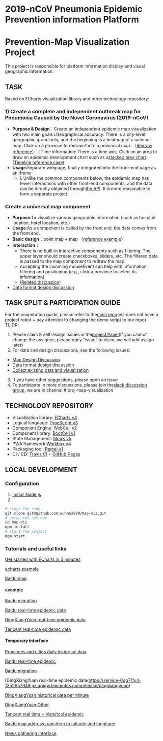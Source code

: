 # 2019-nCoV Pneumonia Epidemic Prevention information Platform
# Prevention-Map Visualization Project

This project is responsible for platform information display and visual geographic information.

## TASK

Based on ECharts visualization library and other technology repository:

### 1)	Create a complete and independent outbreak map for Pneumonia Caused by the Novel Coronavirus (2019-nCoV)
- **Purpose & Design**：Create an independent epidemic map visualization with two main goals
  i.Geographical accuracy: There is a city-level geographic granularity, and the beginning is a heatmap of a national map. Click on a province to redraw it into a provincial map. （[Redraw reference](https://gallery.echartsjs.com/editor.html?c=xm3iS_cb0g)）
  ii.Time information: There is a time axis. Click on an area to draw an epidemic development chart such as a[stacked area chart](https://echarts.apache.org/examples/en/editor.html?c=area-stack).([Timeline reference case](https://echarts.apache.org/examples/en/editor.html?c=mix-timeline-finance))
- **Usage**:Separate webpage, finally integrated into the front-end page as an iframe
  - i.	Unlike the common components below, the epidemic map has fewer interactions with other front-end components, and the data can be directly obtained through[the API](http://lab.isaaclin.cn/nCoV/api/area?latest=0). It is more reasonable to form a separate project.
### Create a universal map component
- **Purpose**:To visualize various geographic information (such as hospital location, hotel location, etc.)
- **Usage**:As a component is called by the front end, the data comes from the front end.
- **Basic design**：point map + map （[reference example](https://www.echartsjs.com/examples/zh/editor.html?c=effectScatter-bmap)）
- **Interaction**：
  - There is no built-in interactive components such as filtering. The upper layer should create checkboxes, sliders, etc. The filtered data is passed to the map component to redraw the map.
  - Accepting the incoming mouseEvent can help with information filtering and positioning (e.g., click a province to select its information)
  - ([Related discussion](https://github.com/wuhan2020/map-viz/issues/2#issuecomment-578626578))
- [Data format design discussion](https://github.com/wuhan2020/map-viz/issues/3)

## TASK SPLIT & PARTICIPATION GUIDE
For the cooperation guide, please refer to the[main repo](https://github.com/wuhan2020/wuhan2020/blob/master/CONTRIBUTING.md)(viz does not have a project robot + pay attention to changing the demo script to our repo)
TL;DR:
1. Please claim & self-assign issues in the[project Panel](https://github.com/wuhan2020/map-viz/projects/1)(If you cannot change the assignee, please reply “issue” to claim, we will add assign later)
2. For data and design discussions, see the following issues:
  - [Map Design Discussion](https://github.com/wuhan2020/map-viz/issues/2)
  - [Data format design discussion](https://github.com/wuhan2020/map-viz/issues/3)
  - [Collect existing data and visualization](https://github.com/wuhan2020/map-viz/issues/7)
3. If you have other suggestions, please open an issue
4. To participate in more discussions, please join the[slack discussion group](https://join.slack.com/t/wuhan2020/shared_invite/enQtOTI2NTU1NzU3MTM2LWQ1YjIzMDllYjYzYTE1OTNhMWU4OTZkOGYzOGJhOWM2MzdlMjgwMmZiOWEzYTQwNmJkZDI4OWRmM2Q2ZDM1MTc), we are in channel # proj-map-visualization


## TECHNOLOGY REPOSITORY

-   Visualization library: [ECharts v4][13]
-   Logical language: [TypeScript v3][5]
-   Component Engine: [WebCell v2][6]
-   Component library: [BootCell v1][7]
-   State Management: [MobX v5][8]
-   PWA framework:[Workbox v4][9]
-   Packaging tool: [Parcel v1][10]
-   CI / CD: [Travis CI][11] + [GitHub Pages][12]

## LOCAL DEVELOPMENT

### Configuration
1. [Install Node.js](https://nodejs.org/en/download/package-manager/)
2. 
```sh
# clone the repo
git clone git@github.com:wuhan2020/map-viz.git
# setup the npm env
cd map-viz
npm install
# start the project
npm start
```

### Tutorials and useful links

[Get started with ECharts in 5 minutes](https://www.echartsjs.com/zh/tutorial.html#5%20%E5%88%86%E9%92%9F%E4%B8%8A%E6%89%8B%20ECharts)

[echarts example](https://gallery.echartsjs.com/explore.html#sort=rank~timeframe=all~author=all)

[Baidu map](http://lbsyun.baidu.com/jsdemo.htm#canvaslayer)


#### example

[Baidu migration](https://qianxi.baidu.com/?from=shoubai#city=420100)

[Baidu real-time epidemic data](https://voice.baidu.com/act/newpneumonia/newpneumonia)

[DingXiangYuan real-time epidemic data](https://3g.dxy.cn/newh5/view/pneumonia)

[Tencent real-time epidemic data](https://news.qq.com/zt2020/page/feiyan.htm)


#### Temporary interface

[Provinces and cities daily historical data](http://ncov.nosensor.com:8080/api/)

[Baidu real-time epidemic](https://service-nxxl1y2s-1252957949.gz.apigw.tencentcs.com/release/newpneumonia)

[Baidu migration](https://huiyan.baidu.com/migration/cityrank.jsonp?dt=city&id=420100&type=move_out&date=20200128&callback=jsonp_1580257678289_5758459) 

[DingXiangYuan real-time epidemic data(https://service-0gg71fu4-1252957949.gz.apigw.tencentcs.com/release/dingxiangyuan)

[DingXiangYuan historical data per minute](http://lab.isaaclin.cn/nCoV/api/area?latest=0)

[DingXiangYuan Other](http://lab.isaaclin.cn/nCoV/)

[Tencent real time + historical epidemic](https://service-n9zsbooc-1252957949.gz.apigw.tencentcs.com/release/qq )

[Baidu map address transform to latitude and longitude](https://service-qf7o2c4u-1252957949.gz.apigw.tencentcs.com/release/bmap?address=华中科技大学)

[News gathering interface](http://ncov.news.dragon-yuan.me/api/news?search=&page=)

[1]: https://developers.google.cn/web/progressive-web-apps
[2]: https://david-dm.org/wuhan2020/wuhan2020.github.io
[3]: https://travis-ci.com/wuhan2020/wuhan2020.github.io
[4]: https://www.w3.org/
[5]: https://typescriptlang.org
[6]: https://web-cell.dev/
[7]: https://web-cell.dev/BootCell/
[8]: https://mobx.js.org
[9]: https://developers.google.com/web/tools/workbox
[10]: https://parceljs.org
[11]: https://travis-ci.com/
[12]: https://pages.github.com/
[13]: https://www.echartsjs.com/

